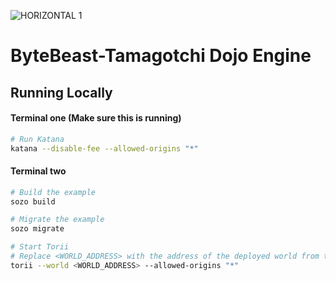 ![HORIZONTAL 1](https://github.com/user-attachments/assets/23cf4504-95b4-492a-ab0d-1e98ffd79154)

# ByteBeast-Tamagotchi Dojo Engine

## Running Locally

#### Terminal one (Make sure this is running)

```bash
# Run Katana
katana --disable-fee --allowed-origins "*"
```

#### Terminal two

```bash
# Build the example
sozo build

# Migrate the example
sozo migrate

# Start Torii
# Replace <WORLD_ADDRESS> with the address of the deployed world from the previous step
torii --world <WORLD_ADDRESS> --allowed-origins "*"
```

